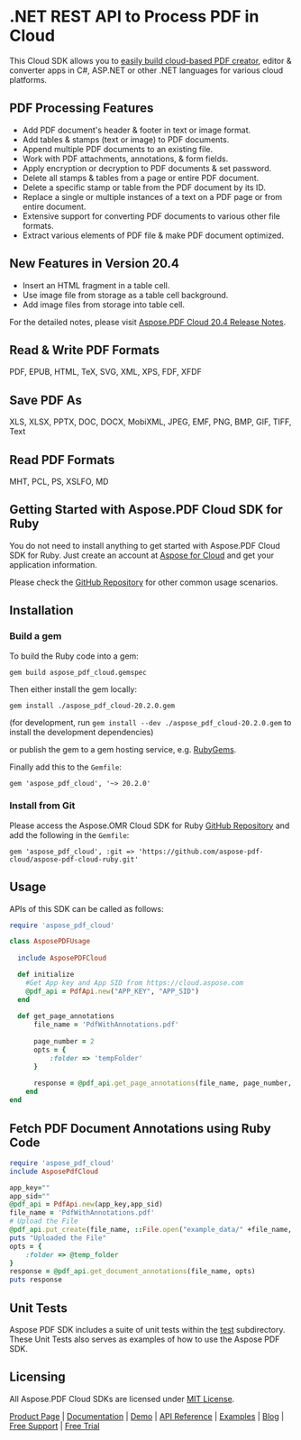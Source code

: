 # .NET REST API to Process PDF in Cloud

This Cloud SDK allows you to [easily build cloud-based PDF creator](https://products.aspose.cloud/pdf/net), editor & converter apps in C#, ASP.NET or other .NET languages for various cloud platforms.

## PDF Processing Features

- Add PDF document's header & footer in text or image format.
- Add tables & stamps (text or image) to PDF documents.
- Append multiple PDF documents to an existing file.
- Work with PDF attachments, annotations, & form fields.
- Apply encryption or decryption to PDF documents & set password.
- Delete all stamps & tables from a page or entire PDF document.
- Delete a specific stamp or table from the PDF document by its ID.
- Replace a single or multiple instances of a text on a PDF page or from entire document.
- Extensive support for converting PDF documents to various other file formats.
- Extract various elements of PDF file & make PDF document optimized.

## New Features in Version 20.4

- Insert an HTML fragment in a table cell.
- Use image file from storage as a table cell background.
- Add image files from storage into table cell.

For the detailed notes, please visit [Aspose.PDF Cloud 20.4 Release Notes](https://docs.aspose.cloud/display/pdfcloud/Aspose.PDF+Cloud+20.4+Release+Notes).

## Read & Write PDF Formats

PDF, EPUB, HTML, TeX, SVG, XML, XPS, FDF, XFDF

## Save PDF As

XLS, XLSX, PPTX, DOC, DOCX, MobiXML, JPEG, EMF, PNG, BMP, GIF, TIFF, Text

## Read PDF Formats

MHT, PCL, PS, XSLFO, MD

## Getting Started with Aspose.PDF Cloud SDK for Ruby

You do not need to install anything to get started with Aspose.PDF Cloud SDK for Ruby. Just create an account at [Aspose for Cloud](https://dashboard.aspose.cloud/#/apps) and get your application information.

Please check the [GitHub Repository](https://github.com/aspose-pdf-cloud/aspose-pdf-cloud-dotnet) for other common usage scenarios.

## Installation

### Build a gem

To build the Ruby code into a gem:

`gem build aspose_pdf_cloud.gemspec`

Then either install the gem locally:

`gem install ./aspose_pdf_cloud-20.2.0.gem`

(for development, run `gem install --dev ./aspose_pdf_cloud-20.2.0.gem` to install the development dependencies)

or publish the gem to a gem hosting service, e.g. [RubyGems](https://rubygems.org/).

Finally add this to the `Gemfile`:

`gem 'aspose_pdf_cloud', '~> 20.2.0'`

### Install from Git

Please access the Aspose.OMR Cloud SDK for Ruby [GitHub Repository](https://github.com/aspose-pdf-cloud/aspose-pdf-cloud-ruby) and add the following in the `Gemfile`:

`gem 'aspose_pdf_cloud', :git => 'https://github.com/aspose-pdf-cloud/aspose-pdf-cloud-ruby.git'`

## Usage

APIs of this SDK can be called as follows:

```ruby
require 'aspose_pdf_cloud'

class AsposePDFUsage
  
  include AsposePDFCloud

  def initialize
    #Get App key and App SID from https://cloud.aspose.com
    @pdf_api = PdfApi.new("APP_KEY", "APP_SID")
  end
  
  def get_page_annotations
      file_name = 'PdfWithAnnotations.pdf'
  
      page_number = 2
      opts = {
          :folder => 'tempFolder'
      }
  
      response = @pdf_api.get_page_annotations(file_name, page_number, opts)
    end  
end
```

## Fetch PDF Document Annotations using Ruby Code

```ruby
require 'aspose_pdf_cloud'
include AsposePdfCloud

app_key=""
app_sid=""
@pdf_api = PdfApi.new(app_key,app_sid)
file_name = 'PdfWithAnnotations.pdf'
# Upload the File
@pdf_api.put_create(file_name, ::File.open("example_data/" +file_name, 'r') { |io| io.read(io.size)})
puts "Uploaded the File"
opts = {
    :folder => @temp_folder
}
response = @pdf_api.get_document_annotations(file_name, opts)
puts response
```

## Unit Tests

Aspose PDF SDK includes a suite of unit tests within the [test](https://github.com/aspose-pdf-cloud/aspose-pdf-cloud-ruby/tree/master/test) subdirectory. These Unit Tests also serves as examples of how to use the Aspose PDF SDK.

## Licensing

All Aspose.PDF Cloud SDKs are licensed under [MIT License](https://github.com/aspose-pdf-cloud/aspose-pdf-cloud-ruby/blob/master/LICENSE).

[Product Page](https://products.aspose.cloud/pdf/ruby) | [Documentation](https://docs.aspose.cloud/display/pdfcloud/Home) | [Demo](https://products.aspose.app/pdf/family) | [API Reference](https://apireference.aspose.cloud/pdf/) | [Examples](https://github.com/aspose-pdf-cloud/aspose-pdf-cloud-ruby) | [Blog](https://blog.aspose.cloud/category/pdf/) | [Free Support](https://forum.aspose.cloud/c/pdf) | [Free Trial](https://dashboard.aspose.cloud/#/apps)

